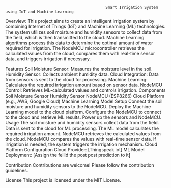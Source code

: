                                                 Smart Irrigation System using IoT and Machine Learning



                                                
Overview:
This project aims to create an intelligent irrigation system by combining Internet of Things (IoT) and Machine Learning (ML) technologies. The system utilizes soil moisture and humidity sensors to collect data from the field, which is then transmitted to the cloud. Machine Learning algorithms process this data to determine the optimal amount of water required for irrigation. The NodeMCU microcontroller retrieves the calculated values from the cloud, compares them with real-time sensor data, and triggers irrigation if necessary.

Features
Soil Moisture Sensor: Measures the moisture level in the soil.
Humidity Sensor: Collects ambient humidity data.
Cloud Integration: Data from sensors is sent to the cloud for processing.
Machine Learning: Calculates the required irrigation amount based on sensor data.
NodeMCU Control: Retrieves ML-calculated values and controls irrigation.
Components
Soil Moisture Sensor
Humidity Sensor
NodeMCU (ESP8266)
Cloud Platform (e.g., AWS, Google Cloud)
Machine Learning Model
Setup
Connect the soil moisture and humidity sensors to the NodeMCU.
Deploy the Machine Learning model to the cloud platform.
Configure the NodeMCU to connect to the cloud and retrieve ML results.
Power up the sensors and NodeMCU.
Usage
The soil moisture and humidity sensors collect data from the field.
Data is sent to the cloud for ML processing.
The ML model calculates the required irrigation amount.
NodeMCU retrieves the calculated values from the cloud.
NodeMCU compares the values with real-time sensor data.
If irrigation is needed, the system triggers the irrigation mechanism.
Cloud Platform Configuration
Cloud Provider: [Thingspeak iot]
ML Model Deployment: [Assign the feilld the post post prediction to it]

Contribution
Contributions are welcome! Please follow the contribution guidelines.

License
This project is licensed under the MIT License.
